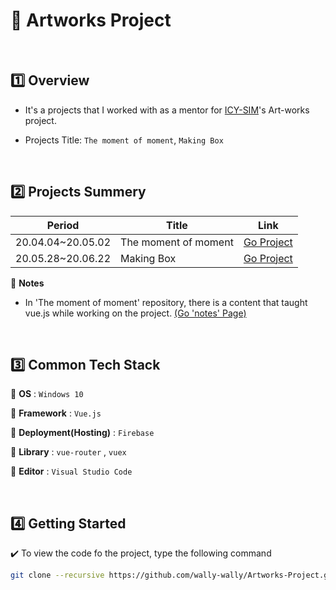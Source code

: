 # :art: Artworks Project

<br>

## :one: Overview

- It's a projects that I worked with as a mentor for <a href="https://github.com/ICY-SIM" target="_blank">ICY-SIM</a>'s Art-works project.

- Projects Title: `The moment of moment`, `Making Box`

<br>

## :two: Projects Summery

| Period            | Title                | Link                                                         |
| ----------------- | -------------------- | ------------------------------------------------------------ |
| 20.04.04~20.05.02 | The moment of moment | <a href="https://github.com/wally-wally/The-moment-of-moment" target="_blank">Go Project</a> |
| 20.05.28~20.06.22 | Making Box           | <a href="https://github.com/wally-wally/Making-Box" target="_blank">Go Project</a> |

:notebook_with_decorative_cover: <b>Notes</b>

- In 'The moment of moment' repository, there is a content that taught vue.js while working on the project. <a href="https://github.com/wally-wally/The-moment-of-moment/tree/master/notes" target="_blank">(Go 'notes' Page)</a>

<br>

## :three: Common Tech Stack

:round_pushpin: <b>OS</b> : `Windows 10` 

:round_pushpin: <b>Framework</b> : `Vue.js`

:round_pushpin: <b>Deployment(Hosting)</b> : `Firebase`

:round_pushpin: <b>Library</b> : `vue-router` , `vuex`

:round_pushpin: <b>Editor</b> : `Visual Studio Code`

<br>

## :four: Getting Started

:heavy_check_mark: To view the code fo the project, type the following command

```bash
git clone --recursive https://github.com/wally-wally/Artworks-Project.git
```

